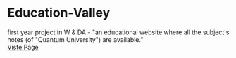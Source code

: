 # Education-Valley
first year project in W &amp; DA - "an educational website where all the subject's notes (of "Quantum University") are available."
<br>
<a href="https://ramsundar-kushwaha.github.io/Education-Valley/">Viste Page</a>
